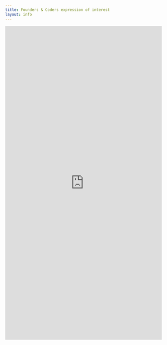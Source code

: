 ```yaml
---
title: Founders & Coders expression of interest
layout: info
---
```


<iframe src="https://docs.google.com/forms/d/1cdEKfP1gqfJh_JbE1szqpNDLm3kpRRfyp6n1IV5OKG8/viewform?embedded=true" width="100%" height="1010" frameborder="0" marginheight="0" marginwidth="0">Loading&amp;#8230;</iframe>